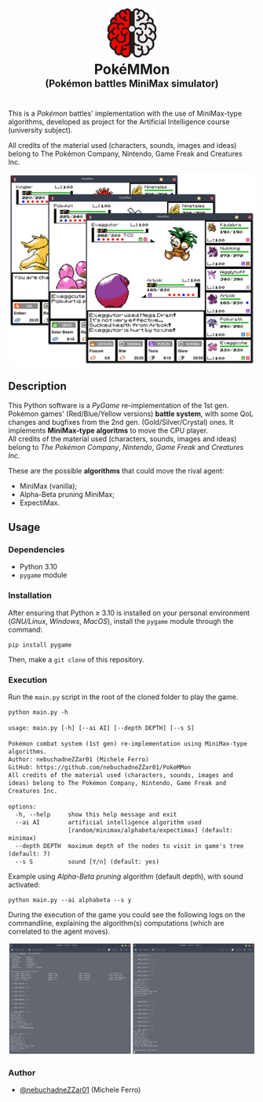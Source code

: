 <h1 align="center">
  <img src="./assets/icon.svg" width=100>
  <br>
  <b>PokéMMon</b>
  <br>
  <sup><sup>(Pokémon battles <b>M</b>ini<b>M</b>ax simulator)</sup></sup>
</h1>

This is a *Pokémon* battles' implementation with the use of MiniMax-type algorithms, developed as project for the Artificial Intelligence course (university subject).

All credits of the material used (characters, sounds, images and ideas) belong to The Pokémon Company, Nintendo, Game Freak and Creatures Inc.

<div align="center">
  <img align="center" src="./assets/preview.png">
</div>

## Description
This Python software is a *PyGame* re-implementation of the 1st gen. Pokémon games' (Red/Blue/Yellow versions) **battle system**, with some QoL changes and bugfixes from the 2nd gen. (Gold/Silver/Crystal) ones.
It implements **MiniMax-type algoritms** to move the CPU player.\
All credits of the material used (characters, sounds, images and ideas) belong to *The Pokémon Company*, *Nintendo*, *Game Freak* and *Creatures Inc.*

These are the possible **algorithms** that could move the rival agent:
- MiniMax (vanilla);
- Alpha-Beta pruning MiniMax;
- ExpectiMax.

## Usage
### Dependencies
- Python 3.10
- `pygame` module

### Installation
After ensuring that Python $\geq$ 3.10 is installed on your personal environment (*GNU/Linux*, *Windows*, *MacOS*), install the `pygame` module through the command:
```
pip install pygame
```
Then, make a `git clone` of this repository.

### Execution
Run the `main.py` script in the root of the cloned folder to play the game.

```
python main.py -h

usage: main.py [-h] [--ai AI] [--depth DEPTH] [--s S]

Pokémon combat system (1st gen) re-implementation using MiniMax-type algorithms.                                            
Author: nebuchadneZZar01 (Michele Ferro)                                            
GitHub: https://github.com/nebuchadneZZar01/PokeMMon                                            
All credits of the material used (characters, sounds, images and ideas) belong to The Pokémon Company, Nintendo, Game Freak and Creatures Inc.

options:
  -h, --help     show this help message and exit
  --ai AI        artificial intelligence algorithm used
                 [random/minimax/alphabeta/expectimax] (default: minimax)
  --depth DEPTH  maximum depth of the nodes to visit in game's tree (default: 7)
  --s S          sound [Y/n] (default: yes)
```
Example using *Alpha-Beta pruning* algorithm (default depth), with sound activated:
```
python main.py --ai alphabeta --s y
```
During the execution of the game you could see the following logs on the commandline, explaining the algorithm(s) computations (which are correlated to the agent moves).

<div align="center">
  <img src="./assets/term_ex.png">
</div>

### Author
- [@nebuchadneZZar01](https://github.com/nebuchadneZZar01) (Michele Ferro)
